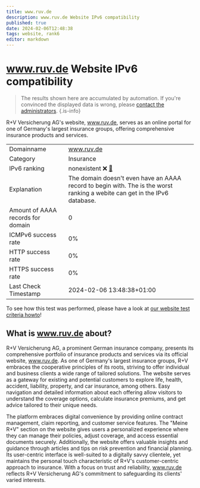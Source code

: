 ```yaml
---
title: www.ruv.de
description: www.ruv.de Website IPv6 compatibility
published: true
date: 2024-02-06T12:48:38
tags: website, rank6
editor: markdown
---
```


# www.ruv.de Website IPv6 compatibility

> The results shown here are accumulated by automation. If you're convinced the displayed data is wrong, please [contact the administrators](/howto/chat). 
{.is-info}

R+V Versicherung AG's website, www.ruv.de, serves as an online portal for one of Germany's largest insurance groups, offering comprehensive insurance products and services.


|   |   |
| - | - |
| Domainname | www.ruv.de
| Category | Insurance |
| IPv6 ranking | nonexistent :x: [🔗](/howto/ranking) |
| Explanation | The domain doesn't even have an AAAA record to begin with. The is the worst ranking a webite can get in the IPv6 database. |
| Amount of AAAA records for domain | 0 |
| ICMPv6 success rate | 0%|
| HTTP success rate | 0% |
| HTTPS success rate | 0% |
| Last Check Timestamp | 2024-02-06 13:48:38+01:00 |

To see how this test was performed, please have a look at [our website test criteria howto](/howto/testcriteria/website)!


## What is www.ruv.de about?
R+V Versicherung AG, a prominent German insurance company, presents its comprehensive portfolio of insurance products and services via its official website, www.ruv.de. As one of Germany's largest insurance groups, R+V embraces the cooperative principles of its roots, striving to offer individual and business clients a wide range of tailored solutions. The website serves as a gateway for existing and potential customers to explore life, health, accident, liability, property, and car insurance, among others. Easy navigation and detailed information about each offering allow visitors to understand the coverage options, calculate insurance premiums, and get advice tailored to their unique needs.

The platform embraces digital convenience by providing online contract management, claim reporting, and customer service features. The "Meine R+V" section on the website gives users a personalized experience where they can manage their policies, adjust coverage, and access essential documents securely. Additionally, the website offers valuable insights and guidance through articles and tips on risk prevention and financial planning. Its user-centric interface is well-suited to a digitally savvy clientele, yet maintains the personal touch characteristic of R+V's customer-centric approach to insurance. With a focus on trust and reliability, www.ruv.de reflects R+V Versicherung AG's commitment to safeguarding its clients' varied interests.


